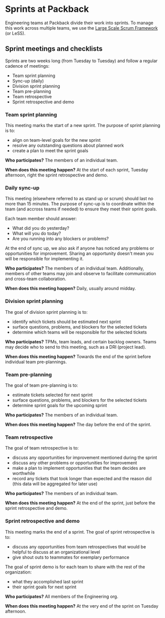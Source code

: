 # Sprints at Packback

Engineering teams at Packback divide their work into sprints. To manage this work across multiple teams, we use the [Large Scale Scrum Framework](https://less.works/less/framework) (or LeSS).

## Sprint meetings and checklists

Sprints are two weeks long (from Tuesday to Tuesday) and follow a regular cadence of meetings:

- Team sprint planning
- Sync-up (daily)
- Division sprint planning
- Team pre-planning
- Team retrospective
- Sprint retrospective and demo

### Team sprint planning

This meeting marks the start of a new sprint. The purpose of sprint planning is to:

- align on team-level goals for the new sprint
- resolve any outstanding questions about planned work
- create a plan to meet the sprint goals

**Who participates?** The members of an individual team.

**When does this meeting happen?** At the start of each sprint, Tuesday afternoon, right the sprint retrospective and demo.

### Daily sync-up

This meeting (elsewhere referred to as stand up or scrum) should last no more than 15 minutes. The purpose of sync-up is to coordinate within the team (and accross teams if needed) to ensure they meet their sprint goals.

Each team member should answer:

- What did you do yesterday?
- What will you do today?
- Are you running into any blockers or problems?

At the end of sync up, we also ask if anyone has noticed any problems or opportunities for improvement. Sharing an opportunity doesn't mean you will be responsible for implementing it.

**Who participates?** The members of an individual team. Additionally, members of other teams may join and observe to facilitate communication and cross-team collaboration.

**When does this meeting happen?** Daily, usually around midday.

### Division sprint planning

The goal of division sprint planning is to:

- identify which tickets should be estimated next sprint
- surface questions, problems, and blockers for the selected tickets
- determine which teams will be responsible for the selected tickets

**Who participates?** TPMs, team leads, and certain backlog owners. Teams may decide who to send to this meeting, such as a DRI (project lead).

**When does this meeting happen?** Towards the end of the sprint before individual team pre-plannings.

### Team pre-planning

The goal of team pre-planning is to:

- estimate tickets selected for next sprint
- surface questions, problems, and blockers for the selected tickets
- determine sprint goals for the upcoming sprint

**Who participates?** The members of an individual team.

**When does this meeting happen?** The day before the end of the sprint.

### Team retrospective

The goal of team retrospective is to:

- discuss any opportunities for improvement mentioned during the sprint
- discuss any other problems or opportunities for improvement
- make a plan to implement opportunities that the team decides are worthwhile
- record any tickets that took longer than expected and the reason did (this data will be aggregated for later use)

**Who participates?** The members of an individual team.

**When does this meeting happen?** At the end of the sprint, just before the sprint retrospective and demo.

### Sprint retrospective and demo

This meeting marks the end of a sprint. The goal of sprint retrospective is to:

- discuss any opportunities from team retrospectives that would be helpful to discuss at an organizational level
- give shout outs to teammates for exemplary performance

The goal of sprint demo is for each team to share with the rest of the organization:

- what they accomplished last sprint
- their sprint goals for next sprint

**Who participates?** All members of the Engineering org.

**When does this meeting happen?** At the very end of the sprint on Tuesday afternoon.
